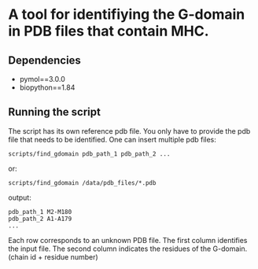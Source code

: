 # A tool for identifiying the G-domain in PDB files that contain MHC.

## Dependencies
 - pymol==3.0.0
 - biopython==1.84

## Running the script

The script has its own reference pdb file. You only have to provide the pdb file that needs to be identified.
One can insert multiple pdb files:

```
scripts/find_gdomain pdb_path_1 pdb_path_2 ...
```

or:

```
scripts/find_gdomain /data/pdb_files/*.pdb
```

output:

```
pdb_path_1 M2-M180
pdb_path_2 A1-A179
...
```

Each row corresponds to an unknown PDB file.
The first column identifies the input file.
The second column indicates the residues of the G-domain. (chain id + residue number)
